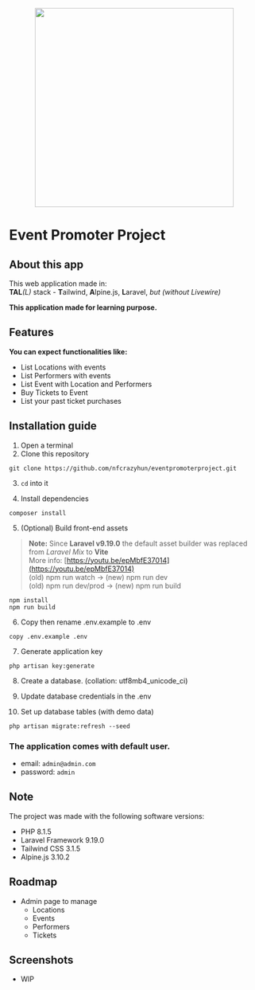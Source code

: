 <p align="center"><a href="https://laravel.com" target="_blank"><img src="https://raw.githubusercontent.com/laravel/art/master/logo-lockup/5%20SVG/2%20CMYK/1%20Full%20Color/laravel-logolockup-cmyk-red.svg" width="400"></a></p>

# Event Promoter Project
## About this app
This web application made in:\
**TAL**_(L)_ stack - **T**ailwind, **A**lpine.js, **L**aravel, _but (without Livewire)_

**This application made for learning purpose.**

## Features
**You can expect functionalities like:**

- List Locations with events
- List Performers with events
- List Event with Location and Performers
- Buy Tickets to Event
- List your past ticket purchases

## Installation guide
1. Open a terminal
2. Clone this repository
```
git clone https://github.com/nfcrazyhun/eventpromoterproject.git
```
3. `cd` into it

4. Install dependencies
```
composer install
```
5. (Optional) Build front-end assets
> **Note:** Since **Laravel v9.19.0** the default asset builder was replaced from _Laravel Mix_ to **Vite**<br>
> More info: [https://youtu.be/epMbfE37014](https://youtu.be/epMbfE37014) <br>
> (old) npm run watch &rarr; (new) npm run dev <br>
> (old) npm run dev/prod &rarr; (new) npm run build
```
npm install
npm run build
```
6. Copy then rename .env.example to .env
```
copy .env.example .env
```
7. Generate application key
```
php artisan key:generate
```
8. Create a database. (collation: utf8mb4_unicode_ci)

9. Update database credentials in the .env

10. Set up database tables (with demo data)
```
php artisan migrate:refresh --seed
```

### The application comes with default user.
-   email: `admin@admin.com`
-   password: `admin`

## Note
The project was made with the following software versions:
- PHP 8.1.5
- Laravel Framework 9.19.0
- Tailwind CSS 3.1.5
- Alpine.js 3.10.2

## Roadmap
- Admin page to manage
  - Locations
  - Events
  - Performers
  - Tickets

## Screenshots
- WIP
